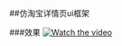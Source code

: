 ##仿淘宝详情页ui框架

###效果
[![Watch the video](https://raw.github.com/GabLeRoux/WebMole/master/ressources/WebMole_Youtube_Video.png)](./config/demo.mp4)